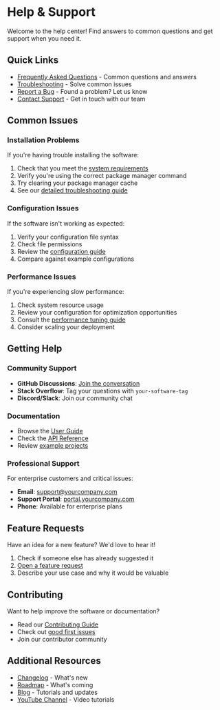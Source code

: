 # Help & Support

Welcome to the help center! Find answers to common questions and get support when you need it.

## Quick Links

* [Frequently Asked Questions](faqs.md) - Common questions and answers
* [Troubleshooting](connectivity-issues.md) - Solve common issues
* [Report a Bug](report-bugs.md) - Found a problem? Let us know
* [Contact Support](support.md) - Get in touch with our team

## Common Issues

### Installation Problems

If you're having trouble installing the software:

1. Check that you meet the [system requirements](../getting-started/quickstart.md#prerequisites)
2. Verify you're using the correct package manager command
3. Try clearing your package manager cache
4. See our [detailed troubleshooting guide](connectivity-issues.md)

### Configuration Issues

If the software isn't working as expected:

1. Verify your configuration file syntax
2. Check file permissions
3. Review the [configuration guide](../getting-started/git-sync/)
4. Compare against example configurations

### Performance Issues

If you're experiencing slow performance:

1. Check system resource usage
2. Review your configuration for optimization opportunities
3. Consult the [performance tuning guide](../publishing-documentation/customization/)
4. Consider scaling your deployment

## Getting Help

### Community Support

- **GitHub Discussions**: [Join the conversation](https://github.com/your-org/discussions)
- **Stack Overflow**: Tag your questions with `your-software-tag`
- **Discord/Slack**: Join our community chat

### Documentation

- Browse the [User Guide](../creating-content/formatting/)
- Check the [API Reference](../api-references/openapi/)
- Review [example projects](https://github.com/your-org/examples)

### Professional Support

For enterprise customers and critical issues:

- **Email**: support@yourcompany.com
- **Support Portal**: [portal.yourcompany.com](https://portal.yourcompany.com)
- **Phone**: Available for enterprise plans

## Feature Requests

Have an idea for a new feature? We'd love to hear it!

1. Check if someone else has already suggested it
2. [Open a feature request](https://github.com/your-org/your-software/issues/new?template=feature_request.md)
3. Describe your use case and why it would be valuable

## Contributing

Want to help improve the software or documentation?

- Read our [Contributing Guide](../collaboration/change-requests.md)
- Check out [good first issues](https://github.com/your-org/your-software/labels/good%20first%20issue)
- Join our contributor community

## Additional Resources

- [Changelog](https://github.com/your-org/your-software/releases) - What's new
- [Roadmap](https://github.com/your-org/your-software/projects) - What's coming
- [Blog](https://yourcompany.com/blog) - Tutorials and updates
- [YouTube Channel](https://youtube.com/@yourcompany) - Video tutorials
